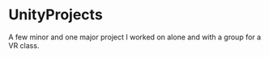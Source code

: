 # UnityProjects
A few minor and one major project I worked on alone and with a group for a VR class.
